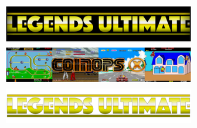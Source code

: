 
![Legends Ultimate marquee](Legends%20Ultimate%20Marquee.jpg)

![CoinOpsX marquee](CoinOPSX.jpg)

![Legends Ultimate Logo](Legends%20Ultimate%20Logo.png)
